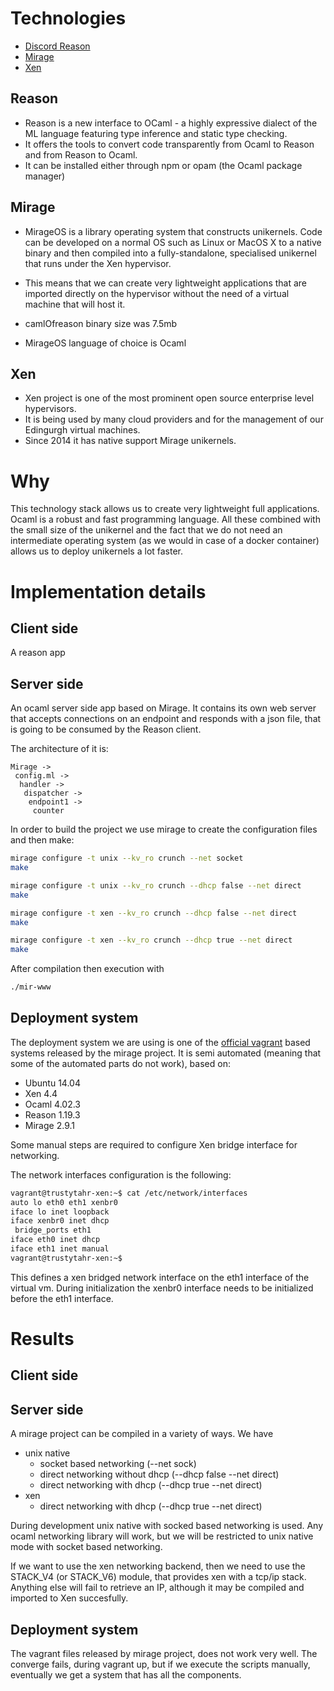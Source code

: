 # Technologies

* [Discord Reason](https://facebook.github.io/reason/)
* [Mirage](https://mirage.io)
* [Xen](https://www.xenproject.org/)

## Reason

* Reason is a new interface to OCaml - a highly expressive dialect of the ML language featuring type inference and static type checking.
* It offers the tools to convert code transparently from Ocaml to Reason and from Reason to Ocaml.
* It can be installed either through npm or opam (the Ocaml package manager)

## Mirage

* MirageOS is a library operating system that constructs unikernels. Code can be developed on a normal OS such as Linux or MacOS X to a native binary and then compiled into a fully-standalone, specialised unikernel that runs under the Xen hypervisor.

* This means that we can create very lightweight applications that are imported directly on the hypervisor without the need of a virtual machine that will host it.
* camlOfreason binary size was 7.5mb
* MirageOS language of choice is Ocaml

## Xen

* Xen project is one of the most prominent open source enterprise level hypervisors.
* It is being used by many cloud providers and for the management of our Edingurgh virtual machines.
* Since 2014 it has native support Mirage unikernels.

# Why

This technology stack allows us to create very lightweight full applications. Ocaml is a robust and fast programming language.
All these combined with the small size of the unikernel and the fact that we do not need an intermediate operating system (as we would in case of a docker container) allows us to deploy unikernels a lot faster.


# Implementation details

## Client side

A reason app

## Server side

An ocaml server side app based on Mirage. It contains its own web server that accepts connections on an endpoint and responds with a json file, that is going to be consumed by the Reason client.

The architecture of it is:
```
Mirage ->
 config.ml ->
  handler ->
   dispatcher ->
    endpoint1 ->
     counter
```   


In order to build the project we use mirage to create the configuration files and then make:

```bash
mirage configure -t unix --kv_ro crunch --net socket
make
```
```bash
mirage configure -t unix --kv_ro crunch --dhcp false --net direct
make
```

```bash
mirage configure -t xen --kv_ro crunch --dhcp false --net direct
make
```


```bash
mirage configure -t xen --kv_ro crunch --dhcp true --net direct
make
```

After compilation then execution with
```bash
./mir-www
```


## Deployment system

The deployment system we are using is one of the [official vagrant](https://github.com/mirage/mirage-vagrant-vms) based systems released by the mirage project. It is semi automated (meaning that some of the automated parts do not work), based on:

* Ubuntu 14.04
* Xen 4.4
* Ocaml 4.02.3
* Reason 1.19.3
* Mirage 2.9.1


Some manual steps are required to configure Xen bridge interface for networking.

The network interfaces configuration is the following:

```bash
vagrant@trustytahr-xen:~$ cat /etc/network/interfaces
auto lo eth0 eth1 xenbr0
iface lo inet loopback
iface xenbr0 inet dhcp
 bridge_ports eth1
iface eth0 inet dhcp
iface eth1 inet manual
vagrant@trustytahr-xen:~$
```
This defines a xen bridged network interface on the eth1 interface of the virtual vm. During initialization the xenbr0 interface needs to be initialized before the eth1 interface.

# Results

## Client side

## Server side

A mirage project can be compiled in a variety of ways. We have
* unix native
  * socket based networking (--net sock)
  * direct networking without dhcp (--dhcp false --net direct)
  * direct networking with dhcp (--dhcp true --net direct)
* xen
  * direct networking with dhcp (--dhcp true --net direct)

During development unix native with socked based networking is used. Any ocaml networking library will work, but we will be restricted to unix native mode with socket based networking.

If we want to use the xen networking backend, then we need to use the STACK_V4 (or STACK_V6) module, that provides xen with a tcp/ip stack. Anything else will fail to retrieve an IP, although it may be compiled and imported to Xen succesfully.


## Deployment system

The vagrant files released by mirage project, does not work very well. The converge fails, during vagrant up, but if we execute the scripts manually, eventually we get a system that has all the components.
